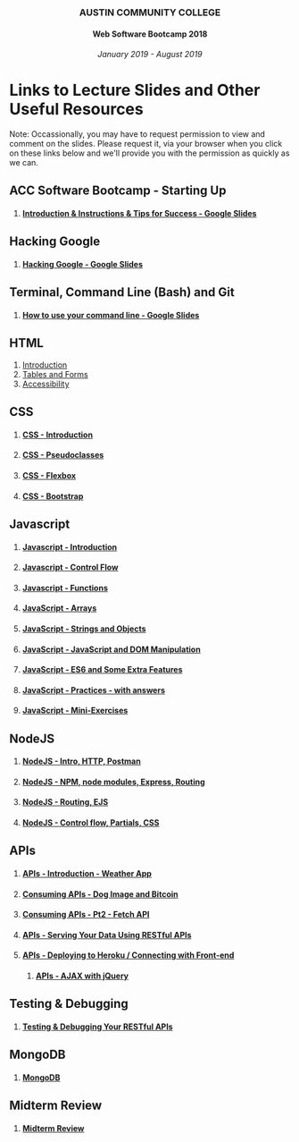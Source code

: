 <center>
 
### AUSTIN COMMUNITY COLLEGE 
#### Web Software Bootcamp 2018
###### January 2019 - August 2019

</center>


# Links to Lecture Slides and Other Useful Resources

Note: Occassionally, you may have to request permission to view and comment on the
slides.  Please request it, via your browser when you click on these links
below and we'll provide you with the permission as quickly as we can.

## ACC Software Bootcamp - Starting Up
1. #### [Introduction & Instructions & Tips for Success - Google Slides](https://docs.google.com/presentation/d/1_03vy14hWa-h5FeuAgnPPNenjwLaUehl25sCNxIU-qU/edit?usp=sharing)

## Hacking Google
1. #### [Hacking Google - Google Slides](https://docs.google.com/presentation/d/1MmQoZZrkkwWUbCMfOkYAN9GbhL24uSPRi1nrrlRs2Ss/edit?usp=sharing)

## Terminal, Command Line (Bash) and Git
1. #### [How to use your command line - Google Slides](https://docs.google.com/presentation/d/1aHMf2KJHAmOfBUqCdfKoi4jcn_JtNyvdvcdlxwdqby8/edit?usp=sharing)

## HTML
1. [Introduction](https://docs.google.com/presentation/d/1xxEMPx1q3YJlKauVuljw6M0Tim0j8Sy-zgddODUdQ2k/edit?usp=sharing)
1. [Tables and Forms](https://docs.google.com/presentation/d/18nRqe0_LlIyCrqz1BieiMhKe41sasVlqOm5WzA3CptA/edit?usp=sharing)
1. [Accessibility](https://docs.google.com/presentation/d/1wyRu7Tn37maTjTrxH8iJT8ZrbQK88_CFjG7BGvCXgz4/edit?usp=sharing)

## CSS
1. #### [CSS - Introduction](https://docs.google.com/presentation/d/1tJ4waxQygz___YDcWUr9IZIT11MqqzLD9PnnwyjD9lw/edit?usp=sharing)
1. #### [CSS - Pseudoclasses](https://docs.google.com/presentation/d/1Ii7e3At25QV3ZKd4ZJJFlz_j88rJyEIjt8NjVgymbcM/edit?usp=sharing)
1. #### [CSS - Flexbox](https://docs.google.com/presentation/d/1F1m99Et41uePiH268XIpDgYAN4_NKhI5KV_xw3wTuRM/edit?usp=sharing)
1. #### [CSS - Bootstrap](https://docs.google.com/presentation/d/1-c1fGe1ZhPXLr78D_cS347us_7dyfH_FyVMig4G_I9c/edit?usp=sharing)

## Javascript
1. #### [Javascript - Introduction](https://docs.google.com/presentation/d/1gw9glaGS1IhjWjjbxzk_mds9yG8W7uLIDkUZS-s9iBs/edit?usp=sharing)
1. #### [Javascript - Control Flow](https://docs.google.com/presentation/d/1FpOqlP3WA65skHg2DetbwQ8khcCoIHayfSZ_TsSzv9I/edit?usp=sharing)
1. #### [Javascript - Functions](https://docs.google.com/presentation/d/1F6EFq-MkJZCuV5uqzhPZYuMfz4DBxYKCNDha3kZ-Vsw/edit?usp=sharing)
1. #### [JavaScript - Arrays](https://docs.google.com/presentation/d/1i6QcQot-ZoYJgGGrjJUbmVTg66xZCT9IY69OU_6LmoE/edit?usp=sharing)
1. #### [JavaScript - Strings and Objects](https://docs.google.com/presentation/d/11RseRgfrYpPv1h0m7jYdvqIZLwPD-HsZUPssMKZhcHE/edit?usp=sharing)
1. #### [JavaScript - JavaScript and DOM Manipulation](https://docs.google.com/presentation/d/1Db6kanAOlOZZR060RjxDnxXtCknFQRnYSLVF8PwgLMs/edit?usp=sharing)
1. #### [JavaScript - ES6 and Some Extra Features](https://docs.google.com/presentation/d/1b-0-tJ2MlxN2ZeG56dBiSem8bMmVOuXD7CqW3Vg7TSE/edit?usp=sharing)
1. #### [JavaScript - Practices - with answers](https://docs.google.com/presentation/d/1HX_LBOyepb6XPwRDeWSKfxi3JjG7CLCgPzjAdb6D2sg/edit?usp=sharing)
1. #### [JavaScript - Mini-Exercises](https://docs.google.com/presentation/d/1h60sciK7wSXNTMSzBoNbxcFct_Cz8Aya35EV4ibNA5s/edit?usp=sharing)

## NodeJS
1. #### [NodeJS - Intro, HTTP, Postman](https://docs.google.com/presentation/d/1PEj8ur1PUaJpEUTmKUL3xDPy5ZfAKjWXXyNGVINgC7Q/edit?usp=sharing)
1. #### [NodeJS - NPM, node modules, Express, Routing](https://docs.google.com/presentation/d/1whYK9Oww5EdqBRdCiCHYkp-6qBVsumPmVS5tI21GYUQ/edit?usp=sharing)
1. #### [NodeJS - Routing, EJS](https://docs.google.com/presentation/d/1A1vj3-6vx9vlw3mdlvV-KrCDzcgPnjpBL3IzuInM4vs/edit?usp=sharing)
1. #### [NodeJS - Control flow, Partials, CSS](https://docs.google.com/presentation/d/1pcr8QooPaq6eHRbKV7xN9mRijC-MXdU9jsnkB4sjFL8/edit?usp=sharing)

## APIs
1. #### [APIs - Introduction - Weather App](https://docs.google.com/presentation/d/1yMYeVqPawPb50p9BveL7jPfkCFXaqZ6w8SP2NzliKnk/edit?usp=sharing)
1. #### [Consuming APIs - Dog Image and Bitcoin](https://docs.google.com/presentation/d/1TpqNwlLVTzcGCJ-63aMKO0ZmmZDK8VJRZgoWHWb3d_4/edit?usp=sharing)
1. #### [Consuming APIs - Pt2 - Fetch API](https://docs.google.com/presentation/d/1wn8oLdS3l-IPUXBgZrV3DLjQD9RlS5Q8bL8Pi4yKyks/edit?usp=sharing)


1. #### [APIs - Serving Your Data Using RESTful APIs](https://docs.google.com/presentation/d/1k3Z6TLGalWqRXue83E5qMaM-voD-sglseYp16CavNK8/edit?usp=sharing)
1. #### [APIs - Deploying to Heroku / Connecting with Front-end](https://docs.google.com/presentation/d/1BDRz7KkulcCqmowE696MTuFyVetpLllLZQGMrIpoi6M/edit?usp=sharing)
    1. #### [APIs - AJAX with jQuery](https://docs.google.com/presentation/d/16vbwoWv9LHUCM5HI0shoSsWjjawZ-TB03BEIUOWDK4g/edit?usp=sharing) 


## Testing & Debugging

1. #### [Testing & Debugging Your RESTful APIs](https://docs.google.com/presentation/d/1jPt5ABOh5G68F5snzf4-HWnYDHz3FTkzB7OoikbXefs/edit?usp=sharing)


## MongoDB
1. #### [MongoDB](https://docs.google.com/presentation/d/1A1KX0-QLcEz1uXh6ZB_El-8ka87DKnjE-Zcvy7HJCP0/edit?usp=sharing)

## Midterm Review
1. #### [Midterm Review](https://docs.google.com/presentation/d/1Hua0uXV1tLTI41ggeRC6X-sNdgcg2qsWioR0LTXTV5Q/edit?usp=sharing)